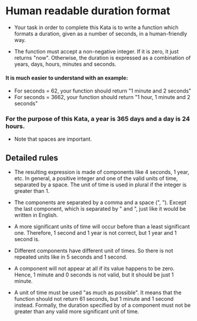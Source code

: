 # Human readable duration format

- Your task in order to complete this Kata is to write a function which formats a duration, given as a number of seconds, in a human-friendly way.

- The function must accept a non-negative integer. If it is zero, it just returns "now". Otherwise, the duration is expressed as a combination of years, days, hours, minutes and seconds.

#### It is much easier to understand with an example:

- For seconds = 62, your function should return
  "1 minute and 2 seconds"
- For seconds = 3662, your function should return
  "1 hour, 1 minute and 2 seconds"

### For the purpose of this Kata, a year is 365 days and a day is 24 hours.

- Note that spaces are important.

## Detailed rules

- The resulting expression is made of components like 4 seconds, 1 year, etc. In general, a positive integer and one of the valid units of time, separated by a space. The unit of time is used in plural if the integer is greater than 1.

- The components are separated by a comma and a space (", "). Except the last component, which is separated by " and ", just like it would be written in English.

- A more significant units of time will occur before than a least significant one. Therefore, 1 second and 1 year is not correct, but 1 year and 1 second is.

- Different components have different unit of times. So there is not repeated units like in 5 seconds and 1 second.

- A component will not appear at all if its value happens to be zero. Hence, 1 minute and 0 seconds is not valid, but it should be just 1 minute.

- A unit of time must be used "as much as possible". It means that the function should not return 61 seconds, but 1 minute and 1 second instead. Formally, the duration specified by of a component must not be greater than any valid more significant unit of time.
